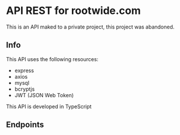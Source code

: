 # API REST for rootwide.com

This is an API maked to a private project, this project was abandoned.

## Info
This API uses the following resources:
- express
- axios
- mysql
- bcryptjs
- JWT (JSON Web Token)

This API is developed in TypeScript 

## Endpoints

